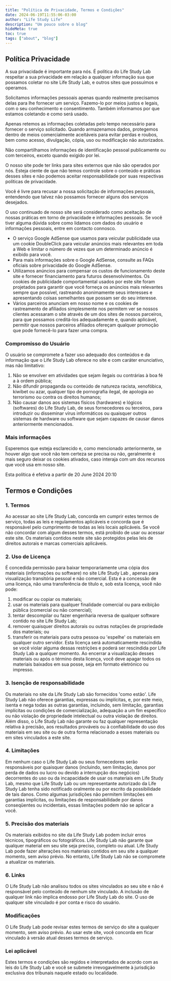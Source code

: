 ```yaml
---
title: "Política de Privacidade, Termos e Condições"
date: 2024-06-19T11:55:06-03:00
author: "Life Study Life"
description: "Um pouco sobre o blog"
hideMeta: true
toc: true
tags: ["about", "blog"]
---
```


## Política Privacidade
A sua privacidade é importante para nós. É política do Life Study Lab respeitar a sua privacidade em relação a qualquer informação sua que possamos coletar no site Life Study Lab, e outros sites que possuímos e operamos.

Solicitamos informações pessoais apenas quando realmente precisamos delas para lhe fornecer um serviço. Fazemo-lo por meios justos e legais, com o seu conhecimento e consentimento. Também informamos por que estamos coletando e como será usado.

Apenas retemos as informações coletadas pelo tempo necessário para fornecer o serviço solicitado. Quando armazenamos dados, protegemos dentro de meios comercialmente aceitáveis ​​para evitar perdas e roubos, bem como acesso, divulgação, cópia, uso ou modificação não autorizados.

Não compartilhamos informações de identificação pessoal publicamente ou com terceiros, exceto quando exigido por lei.

O nosso site pode ter links para sites externos que não são operados por nós. Esteja ciente de que não temos controle sobre o conteúdo e práticas desses sites e não podemos aceitar responsabilidade por suas respectivas políticas de privacidade.

Você é livre para recusar a nossa solicitação de informações pessoais, entendendo que talvez não possamos fornecer alguns dos serviços desejados.

O uso continuado de nosso site será considerado como aceitação de nossas práticas em torno de privacidade e informações pessoais. Se você tiver alguma dúvida sobre como lidamos com dados do usuário e informações pessoais, entre em contacto connosco.


- O serviço Google AdSense que usamos para veicular publicidade usa um cookie DoubleClick para veicular anúncios mais relevantes em toda a Web e limitar o número de vezes que um determinado anúncio é exibido para você.
- Para mais informações sobre o Google AdSense, consulte as FAQs oficiais sobre privacidade do Google AdSense.
- Utilizamos anúncios para compensar os custos de funcionamento deste site e fornecer financiamento para futuros desenvolvimentos. Os cookies de publicidade comportamental usados ​​por este site foram projetados para garantir que você forneça os anúncios mais relevantes sempre que possível, rastreando anonimamente seus interesses e apresentando coisas semelhantes que possam ser do seu interesse.
- Vários parceiros anunciam em nosso nome e os cookies de rastreamento de afiliados simplesmente nos permitem ver se nossos clientes acessaram o site através de um dos sites de nossos parceiros, para que possamos creditá-los adequadamente e, quando aplicável, permitir que nossos parceiros afiliados ofereçam qualquer promoção que pode fornecê-lo para fazer uma compra.


### Compromisso do Usuário
O usuário se compromete a fazer uso adequado dos conteúdos e da informação que o Life Study Lab oferece no site e com caráter enunciativo, mas não limitativo:

1. Não se envolver em atividades que sejam ilegais ou contrárias à boa fé a à ordem pública;
2. Não difundir propaganda ou conteúdo de natureza racista, xenofóbica, kiwibet ou azar, qualquer tipo de pornografia ilegal, de apologia ao terrorismo ou contra os direitos humanos;
3. Não causar danos aos sistemas físicos (hardwares) e lógicos (softwares) do Life Study Lab, de seus fornecedores ou terceiros, para introduzir ou disseminar vírus informáticos ou quaisquer outros sistemas de hardware ou software que sejam capazes de causar danos anteriormente mencionados.

### Mais informações
Esperemos que esteja esclarecido e, como mencionado anteriormente, se houver algo que você não tem certeza se precisa ou não, geralmente é mais seguro deixar os cookies ativados, caso interaja com um dos recursos que você usa em nosso site.

Esta política é efetiva a partir de 20 June 2024 20:10

## Termos e Condições 

### 1. Termos
Ao acessar ao site Life Study Lab, concorda em cumprir estes termos de serviço, todas as leis e regulamentos aplicáveis ​​e concorda que é responsável pelo cumprimento de todas as leis locais aplicáveis. Se você não concordar com algum desses termos, está proibido de usar ou acessar este site. Os materiais contidos neste site são protegidos pelas leis de direitos autorais e marcas comerciais aplicáveis.

### 2. Uso de Licença
É concedida permissão para baixar temporariamente uma cópia dos materiais (informações ou software) no site Life Study Lab , apenas para visualização transitória pessoal e não comercial. Esta é a concessão de uma licença, não uma transferência de título e, sob esta licença, você não pode: 

1. modificar ou copiar os materiais; 
2. usar os materiais para qualquer finalidade comercial ou para exibição pública (comercial ou não comercial); 
3. tentar descompilar ou fazer engenharia reversa de qualquer software contido no site Life Study Lab; 
4. remover quaisquer direitos autorais ou outras notações de propriedade dos materiais; ou 
5. transferir os materiais para outra pessoa ou 'espelhe' os materiais em qualquer outro servidor.
Esta licença será automaticamente rescindida se você violar alguma dessas restrições e poderá ser rescindida por Life Study Lab a qualquer momento. Ao encerrar a visualização desses materiais ou após o término desta licença, você deve apagar todos os materiais baixados em sua posse, seja em formato eletrónico ou impresso.

### 3. Isenção de responsabilidade
Os materiais no site da Life Study Lab são fornecidos 'como estão'. Life Study Lab não oferece garantias, expressas ou implícitas, e, por este meio, isenta e nega todas as outras garantias, incluindo, sem limitação, garantias implícitas ou condições de comercialização, adequação a um fim específico ou não violação de propriedade intelectual ou outra violação de direitos.
Além disso, o Life Study Lab não garante ou faz qualquer representação relativa à precisão, aos resultados prováveis ​​ou à confiabilidade do uso dos materiais em seu site ou de outra forma relacionado a esses materiais ou em sites vinculados a este site.

### 4. Limitações
Em nenhum caso o Life Study Lab ou seus fornecedores serão responsáveis ​​por quaisquer danos (incluindo, sem limitação, danos por perda de dados ou lucro ou devido a interrupção dos negócios) decorrentes do uso ou da incapacidade de usar os materiais em Life Study Lab, mesmo que Life Study Lab ou um representante autorizado da Life Study Lab tenha sido notificado oralmente ou por escrito da possibilidade de tais danos. Como algumas jurisdições não permitem limitações em garantias implícitas, ou limitações de responsabilidade por danos conseqüentes ou incidentais, essas limitações podem não se aplicar a você.

### 5. Precisão dos materiais
Os materiais exibidos no site da Life Study Lab podem incluir erros técnicos, tipográficos ou fotográficos. Life Study Lab não garante que qualquer material em seu site seja preciso, completo ou atual. Life Study Lab pode fazer alterações nos materiais contidos em seu site a qualquer momento, sem aviso prévio. No entanto, Life Study Lab não se compromete a atualizar os materiais.

### 6. Links
O Life Study Lab não analisou todos os sites vinculados ao seu site e não é responsável pelo conteúdo de nenhum site vinculado. A inclusão de qualquer link não implica endosso por Life Study Lab do site. O uso de qualquer site vinculado é por conta e risco do usuário.


### Modificações
O Life Study Lab pode revisar estes termos de serviço do site a qualquer momento, sem aviso prévio. Ao usar este site, você concorda em ficar vinculado à versão atual desses termos de serviço.

### Lei aplicável
Estes termos e condições são regidos e interpretados de acordo com as leis do Life Study Lab e você se submete irrevogavelmente à jurisdição exclusiva dos tribunais naquele estado ou localidade.